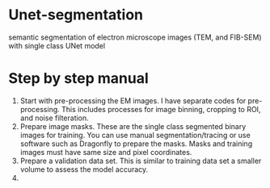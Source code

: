# Unet-segmentation
semantic segmentation of electron microscope images (TEM, and FIB-SEM) with single class UNet model 

# Step by step manual
1. Start with pre-processing the EM images. I have separate codes for pre-processing. This includes processes for image binning, cropping to ROI, and noise filteration. 
2. Prepare image masks. These are the single class segmented binary images for training. You can use manual segmentation/tracing or use software such as Dragonfly to prepare the masks. Masks and training images must have same size and pixel coordinates. 
3. Prepare a validation data set. This is similar to training data set a smaller volume to assess the model accuracy. 
4. 
